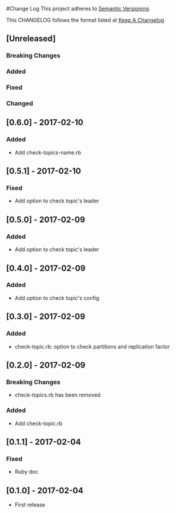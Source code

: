#Change Log
This project adheres to [Semantic Versioning](http://semver.org/).

This CHANGELOG follows the format listed at [Keep A Changelog](http://keepachangelog.com/)

## [Unreleased]

### Breaking Changes
### Added
### Fixed
### Changed

## [0.6.0] - 2017-02-10

### Added
- Add check-topics-name.rb

## [0.5.1] - 2017-02-10

### Fixed
- Add option to check topic's leader

## [0.5.0] - 2017-02-09

### Added
- Add option to check topic's leader

## [0.4.0] - 2017-02-09

### Added
- Add option to check topic's config

## [0.3.0] - 2017-02-09

### Added
- check-topic.rb: option to check partitions and replication factor

## [0.2.0] - 2017-02-09

### Breaking Changes
- check-topics.rb has been removed

### Added
- Add check-topic.rb

## [0.1.1] - 2017-02-04

### Fixed
- Ruby doc

## [0.1.0] - 2017-02-04
- First release